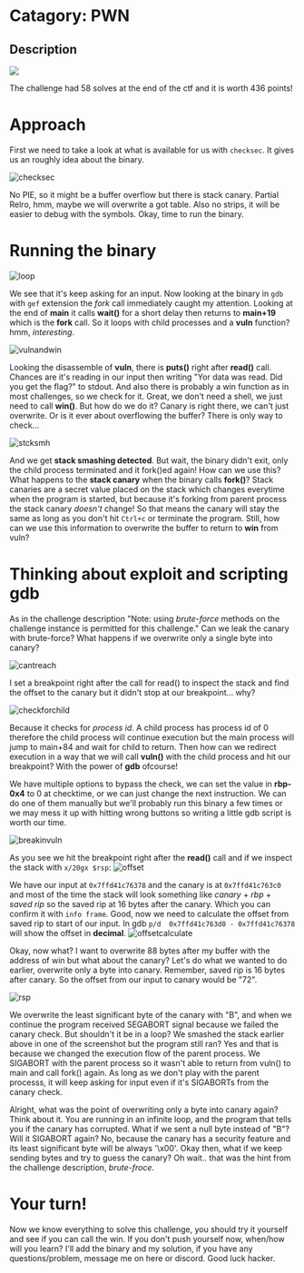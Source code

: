 # Catagory: PWN
## Description

![](https://github.com/user-attachments/assets/a173472b-22d7-4ca0-893e-8201c1c39ac7)

The challenge had 58 solves at the end of the ctf and it is worth 436 points!

# Approach
First we need to take a look at what is available for us with `checksec`. It gives us an roughly idea about the binary.

![checksec](https://github.com/user-attachments/assets/56af64c3-db73-413b-8b7c-b12bc2d0068b)

No PIE, so it might be a buffer overflow but there is stack canary. Partial Relro, hmm, maybe we will overwrite a got table. Also no strips, it will be easier to debug with the symbols. Okay, time to run the binary. 

# Running the binary

![loop](https://github.com/user-attachments/assets/5f00444d-a5e5-4f18-a086-e9f03020c309)

We see that it's keep asking for an input. Now looking at the binary in `gdb` with `gef` extension the _fork_ call immediately caught my attention. Looking at the end of **main** it calls **wait()** for a short delay then returns to **main+19** which is the **fork** call. So it loops with child processes and a __vuln__ function? hmm, _interesting_. 

![vulnandwin](https://github.com/user-attachments/assets/125ca499-37e0-4375-8131-bcbcebaed6df)

Looking the disassemble of **vuln**, there is **puts()** right after **read()** call. Chances are it's reading in our input then writing "Yor data was read. Did you get the flag?" to stdout. And also there is probably a win function as in most challenges, so we check for it. Great, we don't need a shell, we just need to call **win()**. But how do we do it? Canary is right there, we can't just overwrite. Or is it ever about overflowing the buffer? There is only way to check...

![stcksmh](https://github.com/user-attachments/assets/f29e13e6-5cce-40f3-904e-5404f6bedc4c)


And we get **stack smashing detected**. But wait, the binary didn't exit, only the child process terminated and it fork()ed again! How can we use this? What happens to the **stack canary** when the binary calls **fork()**? Stack canaries are a secret value placed on the stack which changes everytime when the program is started, but because it's forking from parent process the stack canary _doesn't_ change! So that means the canary will stay the same as long as you don't hit `Ctrl+c` or terminate the program. Still, how can we use this information to overwrite the buffer to return to **win** from vuln? 

# Thinking about exploit and scripting gdb

As in the challenge description "Note: using _brute-force_ methods on the challenge instance is permitted for this challenge." Can we leak the canary with brute-force? What happens if we overwrite only a single byte into canary?  

![cantreach](https://github.com/user-attachments/assets/29628dd2-dd8c-4f6e-af5e-384c9ee0536b)

I set a breakpoint right after the call for read() to inspect the stack and find the offset to the canary but it didn't stop at our breakpoint... why?

![checkforchild](https://github.com/user-attachments/assets/e707b90f-e9e4-46b0-b1f9-c685b5d64cf3)

Because it checks for _process id_. A child process has process id of 0 therefore the child process will continue execution but the main process will jump to main+84 and wait for child to return. Then how can we redirect execution in a way that we will call **vuln()** with the child process and hit our breakpoint? With the power of **gdb** ofcourse! 

We have multiple options to bypass the check, we can set the value in **rbp-0x4** to 0 at checktime, or we can just change the next instruction. We can do one of them manually but we'll probably run this binary a few times or we may mess it up with hitting wrong buttons so writing a little gdb script is worth our time.  

![breakinvuln](https://github.com/user-attachments/assets/d21aa783-d8dd-46d6-be00-63547e1b9cad)

As you see we hit the breakpoint right after the **read()** call and if we inspect the stack with `x/20gx $rsp`:
![offset](https://github.com/user-attachments/assets/404f31ac-5ba3-4dce-91e8-324f298e918a)

We have our input at `0x7ffd41c76378` and the canary is at `0x7ffd41c763c0` and most of the time the stack will look something like *canary* + *rbp* + *saved rip* so the saved rip at 16 bytes after the canary. Which you can confirm it with `info frame`. Good, now we need to calculate the offset from saved rip to start of our input. In gdb `p/d  0x7ffd41c763d0 - 0x7ffd41c76378` will show the offset in **decimal**. 
![offsetcalculate](https://github.com/user-attachments/assets/2988652c-e5af-4772-b864-96bd66575233)

Okay, now what? I want to overwrite 88 bytes after my buffer with the address of win but what about the canary? Let's do what we wanted to do earlier, overwrite only a byte into canary. Remember, saved rip is 16 bytes after canary. So the offset from our input to canary would be "72".

![rsp](https://github.com/user-attachments/assets/c10677e5-db70-4612-9768-cf1c7244e3e2)

We overwrite the least significant byte of the canary with "B", and when we continue the program received SEGABORT signal because we failed the canary check. But shouldn't it be in a loop? We smashed the stack earlier above in one of the screenshot but the program still ran? Yes and that is because we changed the execution flow of the parent process. We SIGABORT with the parent process so it wasn't able to return from vuln() to main and call fork() again. As long as we don't play with the parent processs, it will keep asking for input even if it's SIGABORTs from the canary check.  

Alright, what was the point of overwriting only a byte into canary again? Think about it. You are running in an infinite loop, and the program that tells you if the canary has corrupted. What if we sent a null byte instead of "B"? Will it SIGABORT again? No, because the canary has a security feature and its least significant byte will be always '\x00'. Okay then, what if we keep sending bytes and try to guess the canary? Oh wait.. that was the hint from the challenge description, _brute-froce_.

# Your turn!
 Now we know everything to solve this challenge, you should try it yourself and see if you can call the win. If you don't push yourself now, when/how will you learn? I'll add the binary and my solution, if you have any questions/problem, message me on here or discord. Good luck hacker.     

